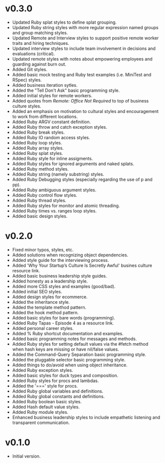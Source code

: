 # v0.3.0

* Updated Ruby splat styles to define splat grouping.
* Updated Ruby string styles with more regular expression named groups and group matching styles.
* Updated Remote and Interview styles to support positive remote worker traits and hiring techniques.
* Updated interview styles to include team involvement in decisions and evaluations (critical).
* Updated remote styles with notes about empowering employees and guarding against burn out.
* Added Git styles.
* Added basic mock testing and Ruby test examples (i.e. MiniTest and RSpec) styles.
* Added business iteration sytles.
* Added the "Tell Don't Ask" basic programming style.
* Added initial styles for remote workers.
* Added quotes from *Remote: Office Not Required* to top of business culture styles.
* Added an emphasis on motivation to cultural styles and encouragement to work from different locations.
* Added Ruby ARGV constant definition.
* Added Ruby throw and catch exception styles.
* Added Ruby break styles.
* Added Ruby IO random access styles.
* Added Ruby loop styles.
* Added Ruby array styles.
* Added Ruby splat styles.
* Added Ruby style for inline assigments.
* Added Ruby styles for ignored arguments and naked splats.
* Added Ruby method styles.
* Added Ruby string (namely substring) styles.
* Added Ruby Debugging styles (especially regarding the use of p and pp).
* Added Ruby ambiguous argument styles.
* Added Ruby control flow styles.
* Added Ruby thread styles.
* Added Ruby styles for monitor and atomic threading.
* Added Ruby times vs. ranges loop styles.
* Added basic design styles.

# v0.2.0

* Fixed minor typos, styles, etc.
* Added solutions when recognizing object dependencies.
* Added style guide for the interviewing process.
* Added 'Why Your Startup’s Culture Is Secretly Awful' busines culture resource link.
* Added basic business leadership style guides.
* Added honesty as a leadership style.
* Added more CSS styles and examples (good/bad).
* Added initial SEO styles.
* Added design styles for ecommerce.
* Added the inheritance style.
* Added the template method pattern.
* Added the hook method pattern.
* Added basic styles for bare words (programming).
* Added Ruby Tapas - Episode 4 as a resource link.
* Added personal career styles.
* Added % Ruby shortcut documentation and examples.
* Added basic programming notes for messages and methods.
* Added Ruby styles for setting default values via the #fetch method when hash keys are missing or have nil/false values.
* Added the Command-Query Separation basic programming style.
* Added the pluggable selector basic programming style.
* Added things to do/avoid when using object inheritance.
* Added Ruby exception styles.
* Added basic styles for duck types and composition.
* Added Ruby styles for procs and lambdas.
* Added the '===' style for procs.
* Added Ruby global variables and definitions.
* Added Ruby global constants and definitions.
* Added Ruby boolean basic styles.
* Added Hash default value styles.
* Added Ruby module styles.
* Enhanced business leadership styles to include empathetic listening and transparent communication.

# v0.1.0

* Initial version.
